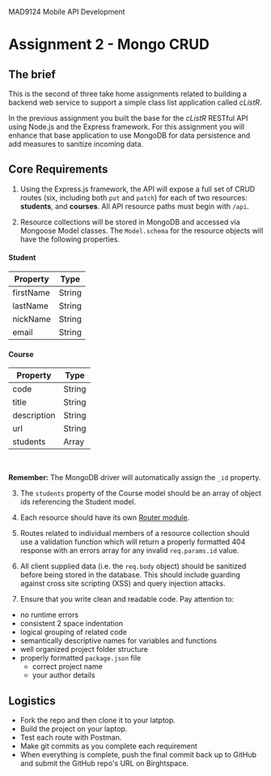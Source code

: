 MAD9124 Mobile API Development

# Assignment 2 - Mongo CRUD

## The brief

This is the second of three take home assignments related to building a backend web service to support a simple class list application called _cListR_.

In the previous assignment you built the base for the _cListR_ RESTful API using Node.js and the Express framework. For this assignment you will enhance that base application to use MongoDB for data persistence and add measures to sanitize incoming data.

## Core Requirements

1. Using the Express.js framework, the API will expose a full set of CRUD routes (six, including both `put` and `patch`) for each of two resources: **students**, and **courses**. All API resource paths must begin with `/api`.

2. Resource collections will be stored in MongoDB and accessed via Mongoose Model classes. The `Model.schema` for the resource objects will have the following properties.

#### Student

| Property  | Type   |
| --------- | ------ |
| firstName | String |
| lastName  | String |
| nickName  | String |
| email     | String |

#### Course

| Property    | Type   |
| ----------- | ------ |
| code        | String |
| title       | String |
| description | String |
| url         | String |
| students    | Array  |

<br/>

**Remember:** The MongoDB driver will automatically assign the `_id` property.

3. The `students` property of the Course model should be an array of object ids referencing the Student model.

4. Each resource should have its own [Router module](https://expressjs.com/en/4x/api.html#router).

5. Routes related to individual members of a resource collection should use a validation function which will return a properly formatted 404 response with an errors array for any invalid `req.params.id` value.

6. All client supplied data (i.e. the `req.body` object) should be sanitized before being stored in the database. This should include guarding against cross site scripting (XSS) and query injection attacks.

7. Ensure that you write clean and readable code. Pay attention to:

- no runtime errors
- consistent 2 space indentation
- logical grouping of related code
- semantically descriptive names for variables and functions
- well organized project folder structure
- properly formatted `package.json` file
  - correct project name
  - your author details

## Logistics

- Fork the repo and then clone it to your latptop.
- Build the project on your laptop.
- Test each route with Postman.
- Make git commits as you complete each requirement
- When everything is complete, push the final commit back up to GitHub and submit the GitHub repo's URL on Birghtspace.
